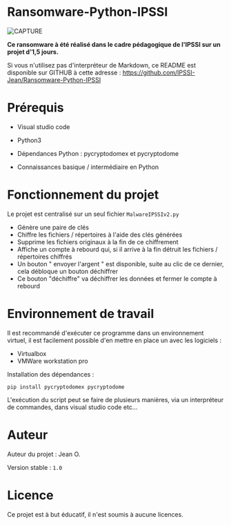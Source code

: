 # Ransomware-Python-IPSSI

![CAPTURE](https://zupimages.net/up/22/48/2p89.png)

**Ce ransomware à été réalisé dans le cadre pédagogique de l'IPSSI sur un projet d'1,5 jours.**

Si vous n'utilisez pas d'interpréteur de Markdown, ce README est disponible sur GITHUB à cette adresse : https://github.com/IPSSI-Jean/Ransomware-Python-IPSSI


# Prérequis
- Visual studio code

- Python3

- Dépendances Python : pycryptodomex et pycryptodome

- Connaissances basique / intermédiaire en Python

# Fonctionnement du projet

Le projet est centralisé sur un seul fichier ```MalwareIPSSIv2.py```
  
- Génère une paire de clés
- Chiffre les fichiers / répertoires à l'aide des clés générées
- Supprime les fichiers originaux à la fin de ce chiffrement
- Affiche un compte à rebourd qui, si il arrive à la fin détruit les fichiers / répertoires chiffrés
- Un bouton " envoyer l'argent " est disponible, suite au clic de ce dernier, cela débloque un bouton déchiffrer
- Ce bouton "déchiffre" va déchiffrer les données et fermer le compte à rebourd

# Environnement de travail

Il est recommandé d'exécuter ce programme dans un environnement virtuel, il est facilement possible d'en mettre en place un avec les logiciels : 
- Virtualbox
- VMWare workstation pro

Installation des dépendances :

```pip install pycryptodomex pycryptodome```

L'exécution du script peut se faire de plusieurs manières, via un interpréteur de commandes, dans visual studio code etc...

# Auteur

Auteur du projet : Jean O.

Version stable : ```1.0```

# Licence

Ce projet est à but éducatif, il n'est soumis à aucune licences.
